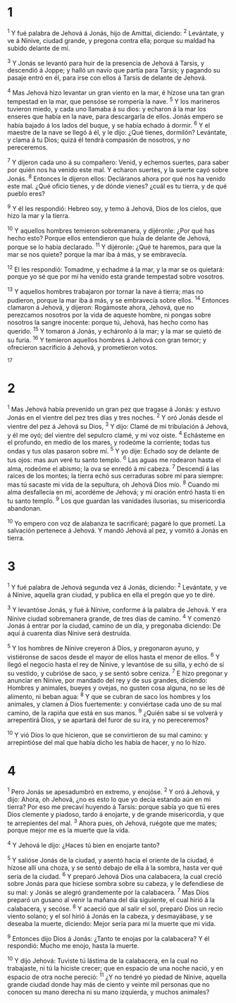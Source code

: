 # 1 
<sup>1</sup> Y fué palabra de Jehová á Jonás, hijo de Amittai, diciendo: <sup>2</sup> Levántate, y ve á Nínive, ciudad grande, y pregona contra ella; porque su maldad ha subido delante de mí. 

<sup>3</sup> Y Jonás se levantó para huir de la presencia de Jehová á Tarsis, y descendió á Joppe; y halló un navío que partía para Tarsis; y pagando su pasaje entró en él, para irse con ellos á Tarsis de delante de Jehová. 

<sup>4</sup> Mas Jehová hizo levantar un gran viento en la mar, é hízose una tan gran tempestad en la mar, que pensóse se rompería la nave. <sup>5</sup> Y los marineros tuvieron miedo, y cada uno llamaba á su dios: y echaron á la mar los enseres que había en la nave, para descargarla de ellos. Jonás empero se había bajado á los lados del buque, y se había echado á dormir. <sup>6</sup> Y el maestre de la nave se llegó á él, y le dijo: ¿Qué tienes, dormilón? Levántate, y clama á tu Dios; quizá él tendrá compasión de nosotros, y no pereceremos. 

<sup>7</sup> Y dijeron cada uno á su compañero: Venid, y echemos suertes, para saber por quién nos ha venido este mal. Y echaron suertes, y la suerte cayó sobre Jonás. <sup>8</sup> Entonces le dijeron ellos: Decláranos ahora por qué nos ha venido este mal. ¿Qué oficio tienes, y de dónde vienes? ¿cuál es tu tierra, y de qué pueblo eres? 

<sup>9</sup> Y él les respondió: Hebreo soy, y temo á Jehová, Dios de los cielos, que hizo la mar y la tierra. 

<sup>10</sup> Y aquellos hombres temieron sobremanera, y dijéronle: ¿Por qué has hecho esto? Porque ellos entendieron que huía de delante de Jehová, porque se lo había declarado. <sup>11</sup> Y dijéronle: ¿Qué te haremos, para que la mar se nos quiete? porque la mar iba á más, y se embravecía. 

<sup>12</sup> El les respondió: Tomadme, y echadme á la mar, y la mar se os quietará: porque yo sé que por mí ha venido esta grande tempestad sobre vosotros. 

<sup>13</sup> Y aquellos hombres trabajaron por tornar la nave á tierra; mas no pudieron, porque la mar iba á más, y se embravecía sobre ellos. <sup>14</sup> Entonces clamaron á Jehová, y dijeron: Rogámoste ahora, Jehová, que no perezcamos nosotros por la vida de aqueste hombre, ni pongas sobre nosotros la sangre inocente: porque tú, Jehová, has hecho como has querido. <sup>15</sup> Y tomaron á Jonás, y echáronlo á la mar; y la mar se quietó de su furia. <sup>16</sup> Y temieron aquellos hombres á Jehová con gran temor; y ofrecieron sacrificio á Jehová, y prometieron votos. 

<sup>17</sup> 

# 2 
<sup>1</sup> Mas Jehová había prevenido un gran pez que tragase á Jonás: y estuvo Jonás en el vientre del pez tres días y tres noches. <sup>2</sup> Y oró Jonás desde el vientre del pez á Jehová su Dios, <sup>3</sup> Y dijo: Clamé de mi tribulación á Jehová, y él me oyó; del vientre del sepulcro clamé, y mi voz oiste. <sup>4</sup> Echásteme en el profundo, en medio de los mares, y rodeóme la corriente; todas tus ondas y tus olas pasaron sobre mí. <sup>5</sup> Y yo dije: Echado soy de delante de tus ojos: mas aun veré tu santo templo. <sup>6</sup> Las aguas me rodearon hasta el alma, rodeóme el abismo; la ova se enredó á mi cabeza. <sup>7</sup> Descendí á las raíces de los montes; la tierra echó sus cerraduras sobre mí para siempre: mas tú sacaste mi vida de la sepultura, oh Jehová Dios mío. <sup>8</sup> Cuando mi alma desfallecía en mí, acordéme de Jehová; y mi oración entró hasta ti en tu santo templo. <sup>9</sup> Los que guardan las vanidades ilusorias, su misericordia abandonan. 

<sup>10</sup> Yo empero con voz de alabanza te sacrificaré; pagaré lo que prometí. La salvación pertenece á Jehová. Y mandó Jehová al pez, y vomitó á Jonás en tierra. 

# 3 
<sup>1</sup> Y fué palabra de Jehová segunda vez á Jonás, diciendo: <sup>2</sup> Levántate, y ve á Nínive, aquella gran ciudad, y publica en ella el pregón que yo te diré. 

<sup>3</sup> Y levantóse Jonás, y fué á Nínive, conforme á la palabra de Jehová. Y era Nínive ciudad sobremanera grande, de tres días de camino. <sup>4</sup> Y comenzó Jonás á entrar por la ciudad, camino de un día, y pregonaba diciendo: De aquí á cuarenta días Nínive será destruída. 

<sup>5</sup> Y los hombres de Nínive creyeron á Dios, y pregonaron ayuno, y vistiéronse de sacos desde el mayor de ellos hasta el menor de ellos. <sup>6</sup> Y llegó el negocio hasta el rey de Nínive, y levantóse de su silla, y echó de sí su vestido, y cubrióse de saco, y se sentó sobre ceniza. <sup>7</sup> E hizo pregonar y anunciar en Nínive, por mandado del rey y de sus grandes, diciendo: Hombres y animales, bueyes y ovejas, no gusten cosa alguna, no se les dé alimento, ni beban agua: <sup>8</sup> Y que se cubran de saco los hombres y los animales, y clamen á Dios fuertemente: y conviértase cada uno de su mal camino, de la rapiña que está en sus manos. <sup>9</sup> ¿Quién sabe si se volverá y arrepentirá Dios, y se apartará del furor de su ira, y no pereceremos? 

<sup>10</sup> Y vió Dios lo que hicieron, que se convirtieron de su mal camino: y arrepintióse del mal que había dicho les había de hacer, y no lo hizo. 

# 4 
<sup>1</sup> Pero Jonás se apesadumbró en extremo, y enojóse. <sup>2</sup> Y oró á Jehová, y dijo: Ahora, oh Jehová, ¿no es esto lo que yo decía estando aún en mi tierra? Por eso me precaví huyendo á Tarsis: porque sabía yo que tú eres Dios clemente y piadoso, tardo á enojarte, y de grande misericordia, y que te arrepientes del mal. <sup>3</sup> Ahora pues, oh Jehová, ruégote que me mates; porque mejor me es la muerte que la vida. 

<sup>4</sup> Y Jehová le dijo: ¿Haces tú bien en enojarte tanto? 

<sup>5</sup> Y salióse Jonás de la ciudad, y asentó hacia el oriente de la ciudad, é hízose allí una choza, y se sentó debajo de ella á la sombra, hasta ver qué sería de la ciudad. <sup>6</sup> Y preparó Jehová Dios una calabacera, la cual creció sobre Jonás para que hiciese sombra sobre su cabeza, y le defendiese de su mal: y Jonás se alegró grandemente por la calabacera. <sup>7</sup> Mas Dios preparó un gusano al venir la mañana del día siguiente, el cual hirió á la calabacera, y secóse. <sup>8</sup> Y acaeció que al salir el sol, preparó Dios un recio viento solano; y el sol hirió á Jonás en la cabeza, y desmayábase, y se deseaba la muerte, diciendo: Mejor sería para mí la muerte que mi vida. 

<sup>9</sup> Entonces dijo Dios á Jonás: ¿Tanto te enojas por la calabacera? Y él respondió: Mucho me enojo, hasta la muerte. 

<sup>10</sup> Y dijo Jehová: Tuviste tú lástima de la calabacera, en la cual no trabajaste, ni tú la hiciste crecer; que en espacio de una noche nació, y en espacio de otra noche pereció: <sup>11</sup> ¿Y no tendré yo piedad de Nínive, aquella grande ciudad donde hay más de ciento y veinte mil personas que no conocen su mano derecha ni su mano izquierda, y muchos animales? 